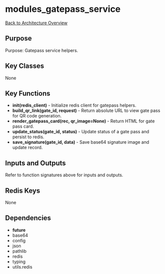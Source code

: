 # modules_gatepass_service
[Back to Architecture Overview](../README.md)

## Purpose
Purpose: Gatepass service helpers.

## Key Classes
None

## Key Functions
- **init(redis_client)** - Initialize redis client for gatepass helpers.
- **build_qr_link(gate_id, request)** - Return absolute URL to view gate pass for QR code generation.
- **render_gatepass_card(rec, qr_image=None)** - Return HTML for gate pass card.
- **update_status(gate_id, status)** - Update status of a gate pass and persist to redis.
- **save_signature(gate_id, data)** - Save base64 signature image and update record.

## Inputs and Outputs
Refer to function signatures above for inputs and outputs.

## Redis Keys
None

## Dependencies
- __future__
- base64
- config
- json
- pathlib
- redis
- typing
- utils.redis
